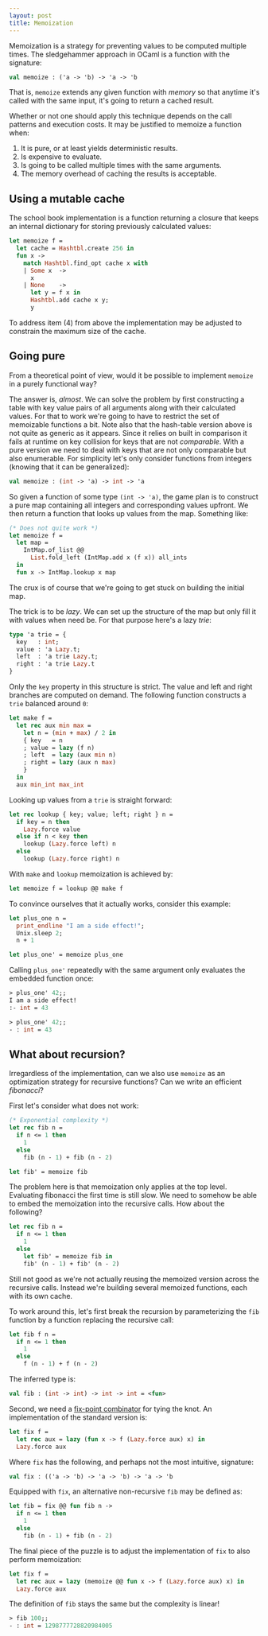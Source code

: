 ```yaml
---
layout: post
title: Memoization
---
```


Memoization is a strategy for preventing values to be computed multiple
times. The sledgehammer approach in OCaml is a function with the signature:

```ocaml
val memoize : ('a -> 'b) -> 'a -> 'b
```

That is, `memoize` extends any given function with *memory* so
that anytime it's called with the same input, it's going to return a cached result.

Whether or not one should apply this technique depends on the call patterns
and execution costs. It may be justified to memoize a function when:

1. It is pure, or at least yields deterministic results.
2. Is expensive to evaluate.
3. Is going to be called multiple times with the same arguments.
4. The memory overhead of caching the results is acceptable.

## Using a mutable cache

The school book implementation is a function returning a closure that
keeps an internal dictionary for storing previously calculated values:

```ocaml
let memoize f =
  let cache = Hashtbl.create 256 in
  fun x ->
    match Hashtbl.find_opt cache x with
    | Some x  ->
      x
    | None    ->
      let y = f x in
      Hashtbl.add cache x y;
      y
```

To address item (4) from above the implementation may be adjusted
to constrain the maximum size of the cache.

## Going pure

From a theoretical point of view, would it be possible to implement
`memoize` in a purely functional way?

The answer is, *almost*. We can solve the problem by first constructing a table
with key value pairs of all arguments along with their calculated values.
For that to work we're going to have to restrict the set of memoizable functions a
bit. Note also that the hash-table version above is not quite as
generic as it appears. Since it relies on built in comparison it fails
at runtime on key collision for keys that are not *comparable*. With a pure
version we need to deal with keys that are not only comparable but also
enumerable. For simplicity let's only consider functions from integers (knowing
that it can be generalized):

```ocaml
val memoize : (int -> 'a) -> int -> 'a
```

So given a function of some type `(int -> 'a)`, the game plan is to construct
a pure map containing all integers and corresponding values upfront. We then
return a function that looks up values from the map. Something like:

```ocaml
(* Does not quite work *)
let memoize f =
  let map =
    IntMap.of_list @@
      List.fold_left (IntMap.add x (f x)) all_ints
  in
  fun x -> IntMap.lookup x map
```

The crux is of course that we're going to get stuck on building the initial map.

The trick is to be *lazy*. We can set up the structure of the map but only
fill it with values when need be. For that purpose here's a lazy *trie*:

```ocaml
type 'a trie = {
  key   : int;
  value : 'a Lazy.t;
  left  : 'a trie Lazy.t;
  right : 'a trie Lazy.t
}
```

Only the `key` property in this structure is strict. The value and left and
right branches are computed on demand. The following function constructs a
`trie` balanced around `0`:

```ocaml
let make f =
  let rec aux min max =
    let n = (min + max) / 2 in
    { key   = n
    ; value = lazy (f n)
    ; left  = lazy (aux min n)
    ; right = lazy (aux n max)
    }
  in
  aux min_int max_int
```

Looking up values from a `trie` is straight forward:

```ocaml
let rec lookup { key; value; left; right } n =
  if key = n then
    Lazy.force value
  else if n < key then
    lookup (Lazy.force left) n
  else
    lookup (Lazy.force right) n
```

With `make` and `lookup` memoization is achieved by:

```ocaml
let memoize f = lookup @@ make f
```

To convince ourselves that it actually works, consider this example:

```ocaml
let plus_one n =
  print_endline "I am a side effect!";
  Unix.sleep 2;
  n + 1

let plus_one' = memoize plus_one
```

Calling `plus_one'` repeatedly with the same argument only evaluates the
embedded function once:

```ocaml
> plus_one' 42;;
I am a side effect!
:- int = 43

> plus_one' 42;;
- : int = 43
```

## What about recursion?

Irregardless of the implementation, can we also use `memoize` as an
optimization strategy for recursive functions? Can we write an efficient
*fibonacci*?

First let's consider what does not work:

```ocaml
(* Exponential complexity *)
let rec fib n =
  if n <= 1 then
    1
  else
    fib (n - 1) + fib (n - 2)

let fib' = memoize fib
```

The problem here is that memoization only applies at the top level.
Evaluating fibonacci the first time is still slow. We need to somehow be
able to embed the memoization into the recursive calls. How about the
following?

```ocaml
let rec fib n =
  if n <= 1 then
    1
  else
    let fib' = memoize fib in
    fib' (n - 1) + fib' (n - 2)
```

Still not good as we're not actually reusing the memoized version across the
recursive calls. Instead we're building several memoized functions, each with
its own cache.

To work around this, let's first break the recursion by parameterizing the `fib`
function by a function replacing the recursive call:

```ocaml
let fib f n =
  if n <= 1 then
    1
  else
    f (n - 1) + f (n - 2)
```

The inferred type is:

```ocaml
val fib : (int -> int) -> int -> int = <fun>
```

Second, we need a [fix-point combinator](https://en.wikipedia.org/wiki/Fixed-point_combinator)
for tying the knot. An implementation of the standard version is:

```ocaml
let fix f =
  let rec aux = lazy (fun x -> f (Lazy.force aux) x) in
  Lazy.force aux
```


Where `fix` has the following, and perhaps not the most intuitive, signature:

```ocaml
val fix : (('a -> 'b) -> 'a -> 'b) -> 'a -> 'b
```

Equipped with `fix`, an alternative non-recursive `fib` may be defined as:

```ocaml
let fib = fix @@ fun fib n ->
  if n <= 1 then
    1
  else
    fib (n - 1) + fib (n - 2)
```

The final piece of the puzzle is to adjust the implementation of `fix` to
also perform memoization:

```ocaml
let fix f =
  let rec aux = lazy (memoize @@ fun x -> f (Lazy.force aux) x) in
  Lazy.force aux
```

The definition of `fib` stays the same but the complexity is linear!

```ocaml
> fib 100;;
- : int = 1298777728820984005
```